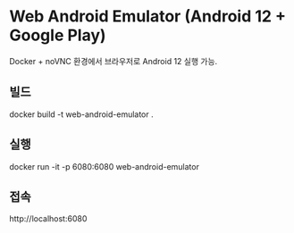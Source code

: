 # Web Android Emulator (Android 12 + Google Play)

Docker + noVNC 환경에서 브라우저로 Android 12 실행 가능.

## 빌드
docker build -t web-android-emulator .

## 실행
docker run -it -p 6080:6080 web-android-emulator

## 접속
http://localhost:6080
